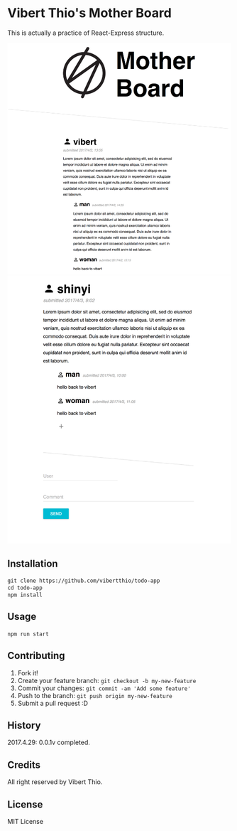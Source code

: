 # Vibert Thio's Mother Board

This is actually a practice of React-Express structure.

![demo of front-end - 2](https://github.com/vibertthio/vt-board/blob/master/public/images/demo2.png)
![demo of front-end - 1](https://github.com/vibertthio/vt-board/blob/master/public/images/demo1.png)

## Installation

```
git clone https://github.com/vibertthio/todo-app
cd todo-app
npm install
```

## Usage

```
npm run start
```

## Contributing

1. Fork it!
2. Create your feature branch: `git checkout -b my-new-feature`
3. Commit your changes: `git commit -am 'Add some feature'`
4. Push to the branch: `git push origin my-new-feature`
5. Submit a pull request :D

## History

2017.4.29: 0.0.1v completed.

## Credits

All right reserved by Vibert Thio.

## License
MIT License
